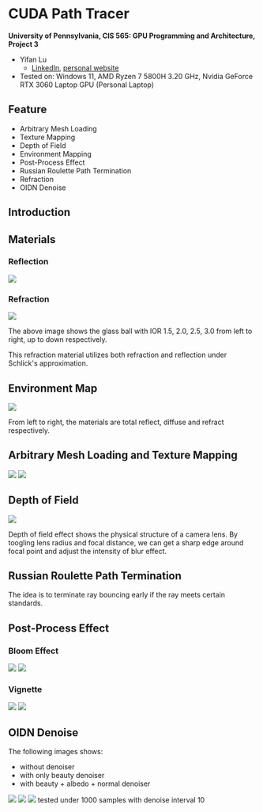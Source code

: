CUDA Path Tracer
================

**University of Pennsylvania, CIS 565: GPU Programming and Architecture, Project 3**

* Yifan Lu
  * [LinkedIn](https://www.linkedin.com/in/yifan-lu-495559231/), [personal website](http://portfolio.samielouse.icu/)
* Tested on: Windows 11, AMD Ryzen 7 5800H 3.20 GHz, Nvidia GeForce RTX 3060 Laptop GPU (Personal Laptop)

## Feature
- Arbitrary Mesh Loading
- Texture Mapping
- Depth of Field
- Environment Mapping
- Post-Process Effect
- Russian Roulette Path Termination
- Refraction
- OIDN Denoise


## Introduction

## Materials
### Reflection
![](img/reflect.png)

### Refraction
![](img/refract.png)

The above image shows the glass ball with IOR 1.5, 2.0, 2.5, 3.0 from left to right, up to down respectively.

This refraction material utilizes both refraction and reflection under Schlick's approximation.

## Environment Map
![](img/env.png)

From left to right, the materials are total reflect, diffuse and refract respectively.

## Arbitrary Mesh Loading and Texture Mapping
![](img/diff_nor_tex_ninja.png)
![](img/normal.png)


## Depth of Field

![](img/dof.png)

Depth of field effect shows the physical structure of a camera lens. By toogling lens radius and focal distance, we can get a sharp edge around focal point and adjust the intensity of blur effect.

## Russian Roulette Path Termination
The idea is to terminate ray bouncing early if the ray meets certain standards.



## Post-Process Effect
### Bloom Effect
![](img/bloom0.png)
![](img/bloom1.png)

### Vignette
![](img/reflect.png)
![](img/vignette.png)

## OIDN Denoise
The following images shows:
- without denoiser
- with only beauty denoiser
- with beauty + albedo + normal denoiser
  
![](img/denoise0.png)
![](img/denoise1.png)
![](img/denoise2.png)
tested under 1000 samples with denoise interval 10




